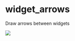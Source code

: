 # widget_arrows

Draw arrows between widgets

![](https://media.giphy.com/media/givFeDoPLbWLnZcvQR/giphy.gif)